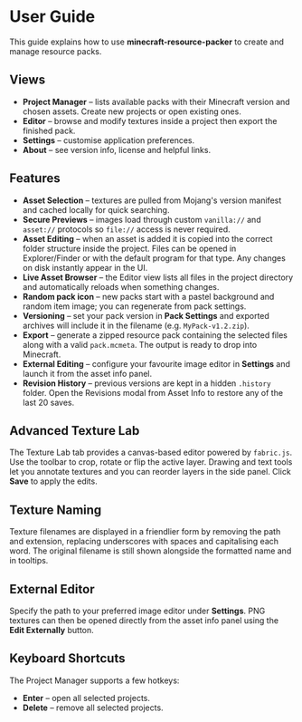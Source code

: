 # User Guide

This guide explains how to use **minecraft-resource-packer** to create and manage resource packs.

## Views

- **Project Manager** – lists available packs with their Minecraft version and chosen assets. Create new projects or open existing ones.
- **Editor** – browse and modify textures inside a project then export the finished pack.
- **Settings** – customise application preferences.
- **About** – see version info, license and helpful links.

## Features

- **Asset Selection** – textures are pulled from Mojang's version manifest and cached locally for quick searching.
- **Secure Previews** – images load through custom `vanilla://` and `asset://` protocols so `file://` access is never required.
- **Asset Editing** – when an asset is added it is copied into the correct folder structure inside the project. Files can be opened in Explorer/Finder or with the default program for that type. Any changes on disk instantly appear in the UI.
- **Live Asset Browser** – the Editor view lists all files in the project directory and automatically reloads when something changes.
- **Random pack icon** – new packs start with a pastel background and random item image; you can regenerate from pack settings.
- **Versioning** – set your pack version in **Pack Settings** and exported archives will include it in the filename (e.g. `MyPack-v1.2.zip`).
- **Export** – generate a zipped resource pack containing the selected files along with a valid `pack.mcmeta`. The output is ready to drop into Minecraft.
- **External Editing** – configure your favourite image editor in **Settings** and launch it from the asset info panel.
- **Revision History** – previous versions are kept in a hidden `.history` folder. Open the Revisions modal from Asset Info to restore any of the last 20 saves.

## Advanced Texture Lab

The Texture Lab tab provides a canvas-based editor powered by `fabric.js`. Use the toolbar to crop, rotate or flip the active layer. Drawing and text tools let you annotate textures and you can reorder layers in the side panel. Click **Save** to apply the edits.

## Texture Naming

Texture filenames are displayed in a friendlier form by removing the path and extension, replacing underscores with spaces and capitalising each word. The original filename is still shown alongside the formatted name and in tooltips.

## External Editor

Specify the path to your preferred image editor under **Settings**. PNG textures can then be opened directly from the asset info panel using the **Edit Externally** button.

## Keyboard Shortcuts

The Project Manager supports a few hotkeys:

- **Enter** – open all selected projects.
- **Delete** – remove all selected projects.

